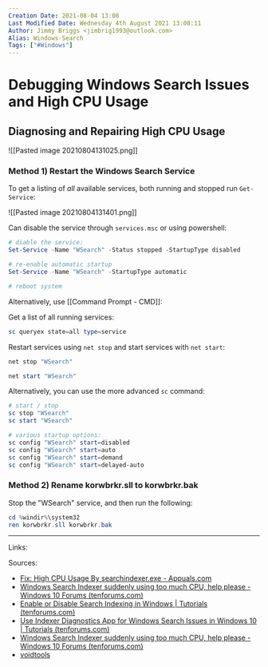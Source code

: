 ```yaml
---
Creation Date: 2021-08-04 13:08
Last Modified Date: Wednesday 4th August 2021 13:08:11
Author: Jimmy Briggs <jimbrig1993@outlook.com>
Alias: Windows-Search
Tags: ["#Windows"]
---
```


# Debugging Windows Search Issues and High CPU Usage

## Diagnosing and Repairing High CPU Usage

![[Pasted image 20210804131025.png]]

### Method 1) Restart the Windows Search Service

To get a listing of *all* available services, both running and stopped run `Get-Service`:

![[Pasted image 20210804131401.png]]

Can disable the service through `services.msc` or using powershell:

```powershell
# diable the service:
Set-Service -Name "WSearch" -Status stopped -StartupType disabled

# re-enable automatic startup
Set-Service -Name "WSearch" -StartupType automatic

# reboot system

```

Alternatively, use [[Command Prompt - CMD]]:

Get a list of all running services:

```powershell
sc queryex state=all type=service
```

Restart services using `net stop` and start services with `net start`:

```powershell
net stop "WSearch"

net start "WSearch"
```

Alternatively, you can use the more advanced `sc` command:

```powershell
# start / stop
sc stop "WSearch"
sc start "WSearch"

# various startup options:
sc config "WSearch" start=disabled
sc config "WSearch" start=auto
sc config "WSearch" start=demand
sc config "WSearch" start=delayed-auto
```

### Method 2) Rename korwbrkr.sll to korwbrkr.bak

Stop the "WSearch" service, and then run the following:

```powershell
cd %windir%\system32
ren korwbrkr.sll korwbrkr.bak
```

***

Links: 

Sources:
- [Fix: High CPU Usage By searchindexer.exe - Appuals.com](https://appuals.com/high-cpu-usage-by-searchindexer-exe/)
- [Windows Search Indexer suddenly using too much CPU, help please - Windows 10 Forums (tenforums.com)](https://www.tenforums.com/performance-maintenance/110422-windows-search-indexer-suddenly-using-too-much-cpu-help-please.html)
- [Enable or Disable Search Indexing in Windows | Tutorials (tenforums.com)](https://www.tenforums.com/tutorials/93666-enable-disable-search-indexing-windows.html)
- [Use Indexer Diagnostics App for Windows Search Issues in Windows 10 | Tutorials (tenforums.com)](https://www.tenforums.com/tutorials/148377-use-indexer-diagnostics-app-windows-search-issues-windows-10-a.html)
- [Windows Search Indexer suddenly using too much CPU, help please - Windows 10 Forums (tenforums.com)](https://www.tenforums.com/performance-maintenance/110422-windows-search-indexer-suddenly-using-too-much-cpu-help-please.html)
- [voidtools](https://www.voidtools.com/)
